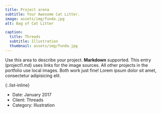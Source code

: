 ```yaml
---
title: Project arena
subtitle: Your Awesome Cat Litter.
image: assets/img/funda.jpg
alt: Bag of Cat Litter

caption:
  title: Threads
  subtitle: Illustration
  thumbnail: assets/img/funda.jpg
---
```


Use this area to describe your project. **Markdown** supported. This entry (project1.md) uses links for the image sources. All other projects in the portfolio use local images. Both work just fine! Lorem ipsum dolor sit amet, consectetur adipisicing elit.

{:.list-inline}

- Date: January 2017
- Client: Threads
- Category: Illustration
